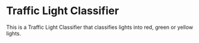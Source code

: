 # Traffic Light Classifier

This is a Traffic Light Classifier that classifies lights into red, green or yellow lights.
